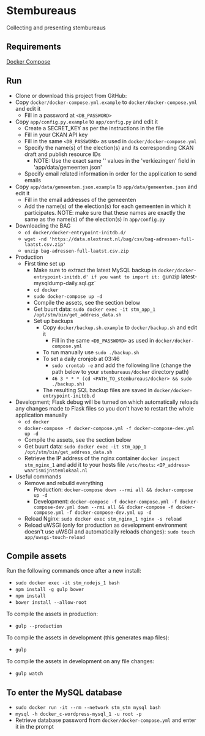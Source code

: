 # Stembureaus
Collecting and presenting stembureaus


## Requirements
[Docker Compose](https://docs.docker.com/compose/install/)

## Run
- Clone or download this project from GitHub:
- Copy `docker/docker-compose.yml.example` to `docker/docker-compose.yml` and edit it
   - Fill in a password at `<DB_PASSWORD>`
- Copy `app/config.py.example` to `app/config.py` and edit it
   - Create a SECRET_KEY as per the instructions in the file
   - Fill in your CKAN API key
   - Fill in the same `<DB_PASSWORD>` as used in `docker/docker-compose.yml`
   - Specify the name(s) of the election(s) and its corresponding CKAN draft and publish resource IDs
      - NOTE: Use the exact same '<name of election>' values in the 'verkiezingen' field in 'app/data/gemeenten.json'
   - Specify email related information in order for the application to send emails
- Copy `app/data/gemeenten.json.example` to `app/data/gemeenten.json` and edit it
   - Fill in the email addresses of the gemeenten
   - Add the name(s) of the election(s) for each gemeenten in which it participates. NOTE: make sure that these names are exactly the same as the name(s) of the election(s) in `app/config.py`
- Downloading the BAG
   - `cd docker/docker-entrypoint-initdb.d/`
   - `wget -nd 'https://data.nlextract.nl/bag/csv/bag-adressen-full-laatst.csv.zip'`
   - `unzip bag-adressen-full-laatst.csv.zip`
- Production
   - First time set up
      - Make sure to extract the latest MySQL backup in `docker/docker-entrypoint-initdb.d' if you want to import it: `gunzip latest-mysqldump-daily.sql.gz`
      - `cd docker`
      - `sudo docker-compose up -d`
      - Compile the assets, see the section below
      - Get buurt data: `sudo docker exec -it stm_app_1 /opt/stm/bin/get_address_data.sh`
      - Set up backups
         - Copy `docker/backup.sh.example` to `docker/backup.sh` and edit it
            - Fill in the same `<DB_PASSWORD>` as used in `docker/docker-compose.yml`
         - To run manually use `sudo ./backup.sh`
         - To set a daily cronjob at 03:46
            - `sudo crontab -e` and add the following line (change the path below to your `stembureaus/docker` directory path)
            - `46 3 * * * (cd <PATH_TO_stembureaus/docker> && sudo ./backup.sh)`
         - The resulting SQL backup files are saved in `docker/docker-entrypoint-initdb.d`
- Development; Flask debug will be turned on which automatically reloads any changes made to Flask files so you don't have to restart the whole application manually
   - `cd docker`
   - `docker-compose -f docker-compose.yml -f docker-compose-dev.yml up -d`
   - Compile the assets, see the section below
   - Get buurt data: `sudo docker exec -it stm_app_1 /opt/stm/bin/get_address_data.sh`
   - Retrieve the IP address of the nginx container `docker inspect stm_nginx_1` and add it to your hosts file `/etc/hosts`: `<IP_address> waarismijnstemlokaal.nl`
- Useful commands
   - Remove and rebuild everything
      - Production: `docker-compose down --rmi all && docker-compose up -d`
      - Development: `docker-compose -f docker-compose.yml -f docker-compose-dev.yml down --rmi all && docker-compose -f docker-compose.yml -f docker-compose-dev.yml up -d`
   - Reload Nginx: `sudo docker exec stm_nginx_1 nginx -s reload`
   - Reload uWSGI (only for production as development environment doesn't use uWSGI and automatically reloads changes): `sudo touch app/uwsgi-touch-reload`

## Compile assets
Run the following commands once after a new install:
- `sudo docker exec -it stm_nodejs_1 bash`
- `npm install -g gulp bower`
- `npm install`
- `bower install --allow-root`

To compile the assets in production:
- `gulp --production`

To compile the assets in development (this generates map files):
- `gulp`

To compile the assets in development on any file changes:
- `gulp watch`

## To enter the MySQL database
   - `sudo docker run -it --rm --network stm_stm mysql bash`
   - `mysql -h docker_c-wordpress-mysql_1 -u root -p`
   - Retrieve database password from `docker/docker-compose.yml` and enter it in the prompt
